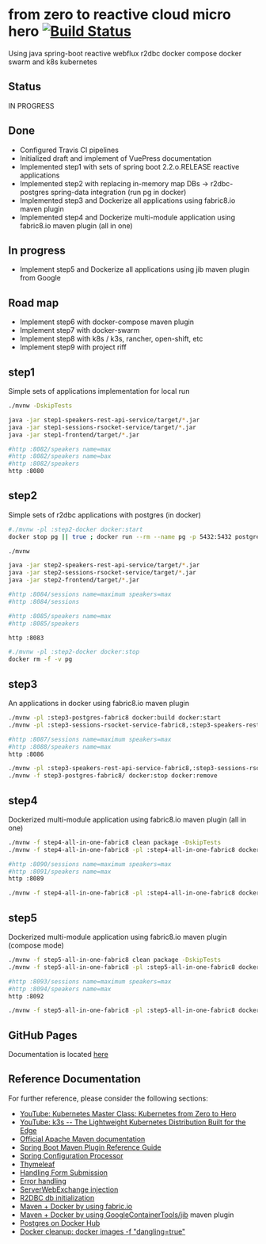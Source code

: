 # from zero to reactive cloud micro hero [![Build Status](https://travis-ci.org/daggerok/from-zero-to-reactive-cloud-micro-hero.svg?branch=master)](https://travis-ci.org/daggerok/from-zero-to-reactive-cloud-micro-hero)
Using java spring-boot reactive webflux r2dbc docker compose docker swarm and k8s kubernetes

## Status
IN PROGRESS

## Done
* Configured Travis CI pipelines
* Initialized draft and implement of VuePress documentation
* Implemented step1 with sets of spring boot 2.2.o.RELEASE reactive applications
* Implemented step2 with replacing in-memory map DBs -> r2dbc-postgres spring-data integration (run pg in docker)
* Implemented step3 and Dockerize all applications using fabric8.io maven plugin
* Implemented step4 and Dockerize multi-module application using fabric8.io maven plugin (all in one)

## In progress
* Implement step5 and Dockerize all applications using jib maven plugin from Google

## Road map
* Implement step6 with docker-compose maven plugin
* Implement step7 with docker-swarm
* Implement step8 with k8s / k3s, rancher, open-shift, etc
* Implement step9 with project riff

## step1
Simple sets of applications implementation for local run

```bash
./mvnw -DskipTests

java -jar step1-speakers-rest-api-service/target/*.jar
java -jar step1-sessions-rsocket-service/target/*.jar
java -jar step1-frontend/target/*.jar

#http :8082/speakers name=max
#http :8082/speakers name=bax
#http :8082/speakers
http :8080
```

## step2
Simple sets of r2dbc applications with postgres (in docker)

```bash
#./mvnw -pl :step2-docker docker:start
docker stop pg || true ; docker run --rm --name pg -p 5432:5432 postgres:alpine

./mvnw

java -jar step2-speakers-rest-api-service/target/*.jar
java -jar step2-sessions-rsocket-service/target/*.jar
java -jar step2-frontend/target/*.jar

#http :8084/sessions name=maximum speakers=max
#http :8084/sessions

#http :8085/speakers name=max
#http :8085/speakers

http :8083

#./mvnw -pl :step2-docker docker:stop
docker rm -f -v pg
```

## step3
An applications in docker using fabric8.io maven plugin

```bash
./mvnw -pl :step3-postgres-fabric8 docker:build docker:start
./mvnw -pl :step3-sessions-rsocket-service-fabric8,:step3-speakers-rest-api-service-fabric8,:step3-frontend-fabric8 clean package docker:build docker:start

#http :8087/sessions name=maximum speakers=max
#http :8088/speakers name=max
http :8086

./mvnw -pl :step3-speakers-rest-api-service-fabric8,:step3-sessions-rsocket-service-fabric8,:step3-frontend-fabric8 docker:stop docker:remove
./mvnw -f step3-postgres-fabric8/ docker:stop docker:remove
```

## step4
Dockerized multi-module application using fabric8.io maven plugin (all in one)

```bash
./mvnw -f step4-all-in-one-fabric8 clean package -DskipTests
./mvnw -f step4-all-in-one-fabric8 -pl :step4-all-in-one-fabric8 docker:build docker:start

#http :8090/sessions name=maximum speakers=max
#http :8091/speakers name=max
http :8089

./mvnw -f step4-all-in-one-fabric8 -pl :step4-all-in-one-fabric8 docker:stop docker:remove
```

## step5
Dockerized multi-module application using fabric8.io maven plugin (compose mode)

```bash
./mvnw -f step5-all-in-one-fabric8 clean package -DskipTests
./mvnw -f step5-all-in-one-fabric8 -pl :step5-all-in-one-fabric8 docker:build docker:start

#http :8093/sessions name=maximum speakers=max
#http :8094/speakers name=max
http :8092

./mvnw -f step5-all-in-one-fabric8 -pl :step5-all-in-one-fabric8 docker:stop docker:remove
```

## GitHub Pages
Documentation is located [here](https://daggerok.github.io/from-zero-to-reactive-cloud-micro-hero/)

## Reference Documentation
For further reference, please consider the following sections:

* [YouTube: Kubernetes Master Class: Kubernetes from Zero to Hero](https://www.youtube.com/watch?v=srQJq1gJXRw)
* [YouTube: k3s -- The Lightweight Kubernetes Distribution Built for the Edge](https://www.youtube.com/watch?v=WYPd7i15XOg)
* [Official Apache Maven documentation](https://maven.apache.org/guides/index.html)
* [Spring Boot Maven Plugin Reference Guide](https://docs.spring.io/spring-boot/docs/2.2.0.RELEASE/maven-plugin/)
* [Spring Configuration Processor](https://docs.spring.io/spring-boot/docs/2.2.0.RELEASE/reference/htmlsingle/#configuration-metadata-annotation-processor)
* [Thymeleaf](https://docs.spring.io/spring-boot/docs/2.2.0.RELEASE/reference/htmlsingle/#boot-features-spring-mvc-template-engines)
* [Handling Form Submission](https://spring.io/guides/gs/handling-form-submission/)
* [Error handling](https://docs.spring.io/spring/docs/current/spring-framework-reference/web-reactive.html#webflux-ann-controller-exceptions)
* [ServerWebExchange injection](https://github.com/spring-projects/spring-framework/issues/19857#issuecomment-453452436)
* [R2DBC db initialization](https://github.com/spring-projects-experimental/spring-boot-r2dbc/blob/master/documentation.adoc#database-initialization)
* [Maven + Docker by using fabric.io](https://dmp.fabric8.io/)
* [Maven + Docker by using GoogleContainerTools/jib](GoogleContainerTools/jib) maven plugin
* [Postgres on Docker Hub](https://hub.docker.com/_/postgres)
* [Docker cleanup: docker images -f "dangling=true"](https://docs.docker.com/engine/reference/commandline/images/)
